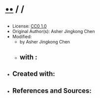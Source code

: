 # [••](../../../../README.md) /  / 

## [](../files/)

- License: [CC0 1.0](./LICENSE.1.txt)
- Original Author(s): Asher Jingkong Chen
- Modified:
  - by Asher Jingkong Chen
  - with :
    - 
- Created with: 
  - 
- References and Sources:
  - 

